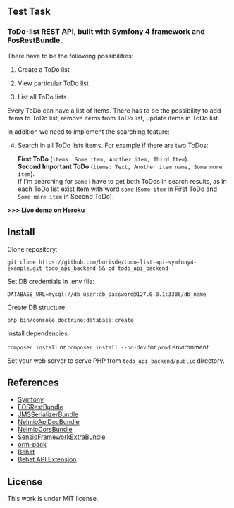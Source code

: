 ## Test Task
### ToDo-list REST API, built with Symfony 4 framework and FosRestBundle.

There have to be the following possibilities:

1) Create a ToDo list

2) View particular ToDo list

3) List all ToDo lists

Every ToDo can have a list of items. There has to be the possibility to add items to ToDo list, remove items from ToDo list, update items in ToDo list.

In addition we need to implement the searching feature:

4) Search in all ToDo lists items. For example if there are two ToDos: 
   
   **First ToDo** (`items: Some item, Another item, Third Item`).  
   **Second Important ToDo** (`items: Text, Another item name, Some more item`).    
   If I'm searching for `some` I have to get both ToDos in search results, as in each ToDo list exist Item with word `some` (`Some item` in First ToDo and `Some more item` in Second ToDo).

**[>>> Live demo on Heroku](https://todol-backend.herokuapp.com/api/doc)**

## Install

Clone repository:  

`git clone https://github.com/borisde/todo-list-api-symfony4-example.git todo_api_backend && cd todo_api_backend`

Set DB credentials in .env file:   

`DATABASE_URL=mysql://db_user:db_password@127.0.0.1:3306/db_name`

Create DB structure:  

```
php bin/console doctrine:database:create
```

Install dependencies:

`composer install`  or `composer install --no-dev` for `prod` environment


Set your web server to serve PHP from `todo_api_backend/public` directory.

## References

+ [Symfony](https://github.com/symfony)
+ [FOSRestBundle](https://github.com/FriendsOfSymfony/FOSRestBundle)
+ [JMSSerializerBundle](https://github.com/schmittjoh/JMSSerializerBundle)
+ [NelmioApiDocBundle](https://github.com/nelmio/NelmioApiDocBundle)
+ [NelmioCorsBundle](https://github.com/nelmio/NelmioCorsBundle)
+ [SensioFrameworkExtraBundle](https://github.com/sensiolabs/SensioFrameworkExtraBundle)
+ [orm-pack](https://github.com/symfony/orm-pack)
+ [Behat](https://github.com/Behat/Behat)
+ [Behat API Extension](https://github.com/imbo/behat-api-extension)

## License

This work is under MIT license.
